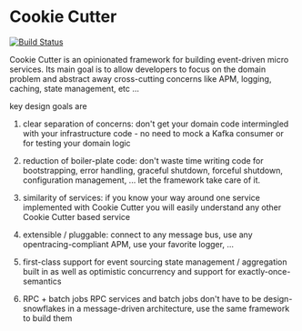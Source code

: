 # Cookie Cutter

[![Build Status](https://travis-ci.org/walmartlabs/cookie-cutter.svg?branch=master)](https://travis-ci.org/walmartlabs/cookie-cutter)

Cookie Cutter is an opinionated framework for building event-driven micro services. Its main goal is to allow developers to focus on the domain problem and abstract away cross-cutting concerns like APM, logging, caching, state management, etc ...

key design goals are

1. clear separation of concerns: don't get your domain code intermingled with your infrastructure code - no need to mock a Kafka consumer or for testing your domain logic

2. reduction of boiler-plate code: don't waste time writing code for bootstrapping, error handling, graceful shutdown, forceful shutdown, configuration management, ... let the framework take care of it.

3. similarity of services: if you know your way around one service implemented with Cookie Cutter you will easily understand any other Cookie Cutter based service

4. extensible / pluggable: connect to any message bus, use any opentracing-compliant APM, use your favorite logger, ...

5. first-class support for event sourcing state management / aggregation built in as well as optimistic concurrency and support for exactly-once-semantics

6. RPC + batch jobs RPC services and batch jobs don't have to be design-snowflakes in a message-driven architecture, use the same framework to build them
